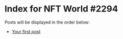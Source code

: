 # Index for NFT World #2294
Posts will be displayed in the order below:

- [Your first post](./001-first.md)

